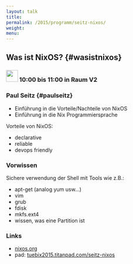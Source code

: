 ```yaml
---
layout: talk
title:
permalink: /2015/programm/seitz-nixos/
weight: 
menu:
---
```

## Was ist NixOS? {#wasistnixos}

### <img height = "32" src="../../../images/talk.svg"> 10:00 bis 11:00 in Raum V2

### Paul Seitz {#paulseitz}

- Einführung in die Vorteile/Nachteile von NixOS
- Einführung in die Nix Programmiersprache

Vorteile von NixOS:

- declarative
- reliable
- devops friendly

### Vorwissen

Sichere verwendung der Shell mit Tools wie z.B.:

- apt-get (analog yum usw...)
- vim
- grub
- fdisk
- mkfs.ext4
- wissen, was eine Partition ist

### Links

- <a href="http://nixos.org" target="_blank">nixos.org</a>
- pad: <a href="https://tuebix2015.titanpad.com/seitz-nixos" target="_blank">tuebix2015.titanpad.com/seitz-nixos</a>
